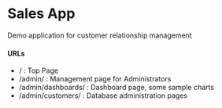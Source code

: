 # Sales App
Demo application for customer relationship management

#### URLs
- / : Top Page
- /admin/ : Management page for Administrators
- /admin/dashboards/ : Dashboard page, some sample charts
- /admin/customers/ : Database administration pages